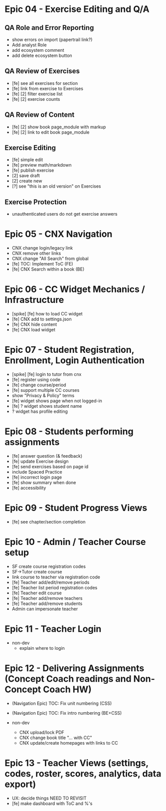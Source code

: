 # Epic 04 - Exercise Editing and Q/A

## QA Role and Error Reporting
- show errors on import (papertrail link?)
- Add analyst Role
- add ecosystem comment
- add delete ecosystem button

## QA Review of Exercises
- [fe] see all exercises for section
- [fe] link from exercise to Exercises
- [fe] [2] filter exercise list
- [fe] [2] exercise counts


## QA Review of Content

- [fe] [2] show book page_module with markup
- [fe] [2] link to edit book page_module


## Exercise Editing

- [fe] simple edit
- [fe] preview math/markdown
- [fe] publish exercise
- [2] save draft
- [2] create new
- [?] see "this is an old version" on Exercises


## Exercise Protection

- unauthenticated users do not get exercise answers



# Epic 05 - CNX Navigation

- CNX change login/legacy link
- CNX remove other links
- CNX change "All Search" from global
- [fe] TOC: Implement ToC (FE)
- [fe] CNX Search within a book (BE)


# Epic 06 - CC Widget Mechanics / Infrastructure 

- [spike] [fe] how to load CC widget
- [fe] CNX add to settings.json
- [fe] CNX hide content
- [fe] CNX load widget


# Epic 07 - Student Registration, Enrollment, Login Authentication

- [spike] [fe] login to tutor from cnx
- [fe] register using code
- [fe] change course/period
- [fe] support multiple CC courses
- show "Privacy & Policy" terms
- [fe] widget shows page when not logged-in
- [fe] ? widget shows student name
- ? widget has profile editing


# Epic 08 - Students performing assignments

- [fe] answer question (& feedback)
- [fe] update Exercise design
- [fe] send exercises based on page id
- include Spaced Practice
- [fe] incorrect login page
- [fe] show summary when done
- [fe] accessibility


# Epic 09 - Student Progress Views

- [fe] see chapter/section completion 


# Epic 10 - Admin / Teacher Course setup

- SF create course registration codes
- SF->Tutor create course
- link course to teacher via registration code
- [fe] Teacher add/edit/remove periods
- [fe] Teacher list period registration codes
- [fe] Teacher edit course
- [fe] Teacher add/remove teachers
- [fe] Teacher add/remove students
- Admin can impersonate teacher


# Epic 11 - Teacher Login 

- non-dev
  - explain where to login


# Epic 12 - Delivering Assignments (Concept Coach readings and Non-Concept Coach HW)

- (Navigation Epic) TOC: Fix unit numbering (CSS)
- (Navigation Epic) TOC: Fix intro numbering (BE+CSS)

- non-dev
  - CNX upload/lock PDF
  - CNX change book title "... with CC"
  - CNX update/create homepages with links to CC


# Epic 13 - Teacher Views (settings, codes, roster, scores, analytics, data export)

- UX: decide things
NEED TO REVISIT
- [fe] make dashboard with ToC and %'s

